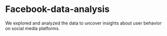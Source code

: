 # Facebook-data-analysis
We explored and analyzed the data to uncover insights about user behavior on social media platforms.
